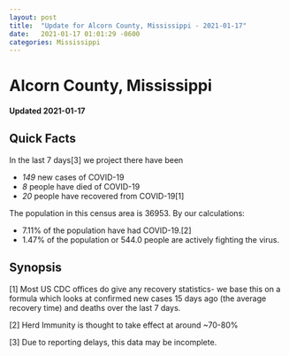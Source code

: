 ```yaml
---
layout: post
title:  "Update for Alcorn County, Mississippi - 2021-01-17"
date:   2021-01-17 01:01:29 -0600
categories: Mississippi
---
```


# Alcorn County, Mississippi
#### Updated 2021-01-17

## Quick Facts

In the last 7 days[3] we project there have been
- *149* new cases of COVID-19
- *8* people have died of COVID-19
- *20* people have recovered from COVID-19[1]

The population in this census area is 36953. By our calculations:
- 7.11% of the population have had COVID-19.[2]
- 1.47% of the population or 544.0 people are actively fighting the virus.

## Synopsis




[1] Most US CDC offices do give any recovery statistics- we base this on a formula which looks at confirmed new cases
15 days ago (the average recovery time) and deaths over the last 7 days.

[2] Herd Immunity is thought to take effect at around ~70-80%

[3] Due to reporting delays, this data may be incomplete.
 
    
